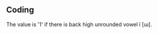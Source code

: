 # [](ParameterTable?__template__=property.md&property=Name#cldf:UT137)

[](ExampleTable?example_id=1&with_internal_ref_link#cldf:UT137-1)

[](ExampleTable?example_id=2&with_internal_ref_link#cldf:UT137-2)

## Coding

The value is '1' if there is back high unrounded vowel ï [ɯ].
